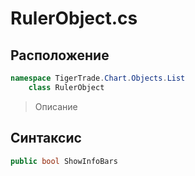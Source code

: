 
# RulerObject.cs
## Расположение
```csharp
namespace TigerTrade.Chart.Objects.List  
    class RulerObject
```

> Описание

## Синтаксис
```csharp
public bool ShowInfoBars
```
